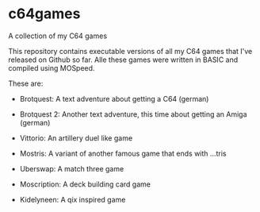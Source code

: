 # c64games
A collection of my C64 games

This repository contains executable versions of all my C64 games that I've released on Github so far. Alle these games were written in BASIC and compiled using MOSpeed.


These are:

* Brotquest: A text adventure about getting a C64 (german)

* Brotquest 2: Another text adventure, this time about getting an Amiga (german)

* Vittorio: An artillery duel like game

* Mostris: A variant of another famous game that ends with ...tris

* Uberswap: A match three game

* Moscription: A deck building card game

* Kidelyneen: A qix inspired game

